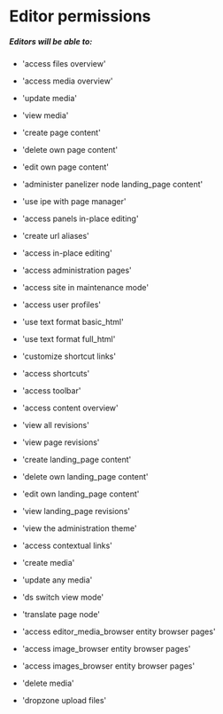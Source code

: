 # **Editor permissions**

##### Editors will be able to:

- 'access files overview'

- 'access media overview'

- 'update media'

- 'view media'

- 'create page content'

- 'delete own page content'

- 'edit own page content'

- 'administer panelizer node landing\_page content'

- 'use ipe with page manager'

- 'access panels in-place editing'

- 'create url aliases'

- 'access in-place editing'

- 'access administration pages'

- 'access site in maintenance mode'

- 'access user profiles'

- 'use text format basic\_html'

- 'use text format full\_html'

- 'customize shortcut links'

- 'access shortcuts'

- 'access toolbar'

- 'access content overview'

- 'view all revisions'

- 'view page revisions'

- 'create landing\_page content'

- 'delete own landing\_page content'

- 'edit own landing\_page content'

- 'view landing\_page revisions'

- 'view the administration theme'

- 'access contextual links'

- 'create media'

- 'update any media'

- 'ds switch view mode'

- 'translate page node'

- 'access editor\_media\_browser entity browser pages'

- 'access image\_browser entity browser pages'

- 'access images\_browser entity browser pages'

- 'delete media'

- 'dropzone upload files'

  


